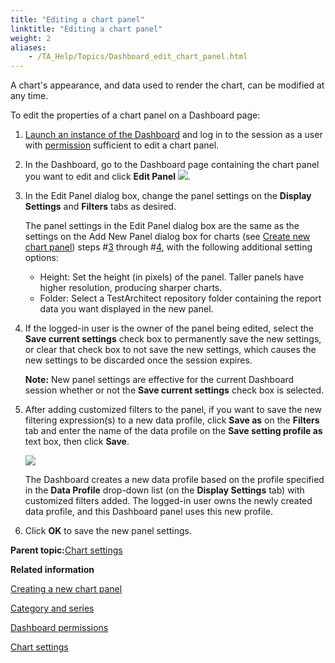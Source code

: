 ```yaml
--- 
title: "Editing a chart panel"
linktitle: "Editing a chart panel"
weight: 2
aliases: 
    - /TA_Help/Topics/Dashboard_edit_chart_panel.html
---
```


A chart's appearance, and data used to render the chart, can be modified at any time.

To edit the properties of a chart panel on a Dashboard page:

1.  [Launch an instance of the Dashboard](/reuse/../TA_Help/Topics/Dashboard_starting.html) and log in to the session as a user with [permission](/reuse/../TA_Help/Topics/Dashboard_authentication_permissions.html) sufficient to edit a chart panel.

2.  In the Dashboard, go to the Dashboard page containing the chart panel you want to edit and click **Edit Panel** ![](/images//Images/Dashboard_edit_panel_icon.png).

3.  In the Edit Panel dialog box, change the panel settings on the **Display Settings** and **Filters** tabs as desired.

    The panel settings in the Edit Panel dialog box are the same as the settings on the Add New Panel dialog box for charts \(see [Create new chart panel](Dashboard_create_new_chart_panel.html)\) steps \#[3](Dashboard_create_new_chart_panel.html#step_ei37_di3l) through \#[4](Dashboard_create_new_chart_panel.html#step_eofd_373u), with the following additional setting options:

    -   Height: Set the height \(in pixels\) of the panel. Taller panels have higher resolution, producing sharper charts.
    -   Folder: Select a TestArchitect repository folder containing the report data you want displayed in the new panel.
4.  If the logged-in user is the owner of the panel being edited, select the **Save current settings** check box to permanently save the new settings, or clear that check box to not save the new settings, which causes the new settings to be discarded once the session expires.

    **Note:** New panel settings are effective for the current Dashboard session whether or not the **Save current settings** check box is selected.

5.  After adding customized filters to the panel, if you want to save the new filtering expression\(s\) to a new data profile, click **Save as** on the **Filters** tab and enter the name of the data profile on the **Save setting profile as** text box, then click **Save**.

    ![](/images//Images/Dashboard_save_setting_profile_as.png)

    The Dashboard creates a new data profile based on the profile specified in the **Data Profile** drop-down list \(on the **Display Settings** tab\) with customized filters added. The logged-in user owns the newly created data profile, and this Dashboard panel uses this new profile.

6.  Click **OK** to save the new panel settings.


**Parent topic:**[Chart settings](/TA_Help/Topics/Dashboard_chart.html)

**Related information**  


[Creating a new chart panel](/TA_Help/Topics/Dashboard_create_new_chart_panel.html)

[Category and series](/TA_Help/Topics/Dashboard_category_series.html)

[Dashboard permissions](/TA_Help/Topics/Dashboard_authentication_permissions.html)

[Chart settings](/TA_Help/Topics/Dashboard_chart.html)

